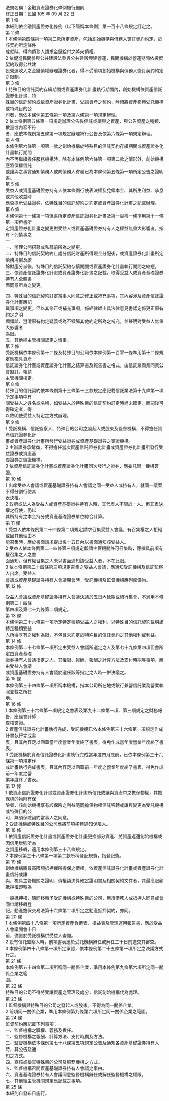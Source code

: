 法規名稱：金融資產證券化條例施行細則  
修正日期：民國 105 年 09 月 22 日  
第 1 條  
本細則依金融資產證券化條例（以下簡稱本條例）第一百十八條規定訂定之。  
第 2 條  
1 本條例第四條第一項第二款所定資產，包括創始機構與債務人簽訂契約約定，於該契約所定條件  
成就時，得向債務人請求金錢給付之將來債權。  
2 依促進民間參與公共建設法參與公共建設興建營運，民間機構於營運期間依投資契約取得公共建  
設營運收入之金錢債權辦理證券化者，得不受前項創始機構與債務人簽訂契約約定之限制。  
第 3 條  
1 特殊目的信託契約存續期間或資產證券化計畫執行期間內，創始機構依資產信託證券化計畫、特  
殊目的信託契約或依資產證券化計畫、受讓資產之契約，陸續將資產移轉受託機構或特殊目的公  
司者，應依本條例第五條第一項及第六條第一項規定辦理。  
2 依本條例第五條第一項規定辦理公告後信託或讓與之資產，與公告資產之種類、數量或內容不符  
者，應依本條例第五條第一項規定辦理補行公告及依第六條第一項規定辦理。  
第 4 條  
本條例第六條第一項第一款之創始機構於特殊目的信託契約存續期間或資產證券化計畫執行期間  
內不再繼續擔任服務機構時，除有本條例第六條第一項第二款之情形外，創始機構應將債權信託  
或讓與之事實通知債務人或向債務人寄發已為本條例第五條第一項所定公告之證明書。  
第 5 條  
受益人或資產基礎證券持有人依本條例行使表決權及兌領本金、其所生利益、孳息或其他收益時  
應否提示受益證券，依特殊目的信託契約之約定或資產證券化計畫之記載辦理。  
第 6 條  
本條例第十一條第一項但書所定資產信託證券化計畫及第一百零一條準用第十一條第一項但書所  
定資產證券化計畫之變更對受益人或資產基礎證券持有人之權益無重大影響者，指有下列情事之  
一：  
一、辦理公開招募或私募前所為之變更。  
二、特殊目的信託契約終止處分信託財產所得現金分配後，或資產證券化計畫所定債務清償及賸  
餘財產分派後，特殊目的信託契約存續期間或資產證券化計畫執行期間之縮短。  
三、依資產信託證券化計畫或資產證券化計畫之記載，取得受益人或資產基礎證券持有人全體書  
面同意所為之變更。  


四、特殊目的信託契約訂定當事人同意之修正或補充事項，其內容涉及資產信託證券化計畫應記  
載事項之變更。但以其修正或補充事項，係經律師出具法律意見書認定係更正原有約定之明  
顯錯誤、澄清原有約定疑義或為不牴觸其他約定所為之補充，並聲明對受益人無重大影響者  
為限。  
五、其他經主管機關認定之情事。  
第 7 條  
受託機構依本條例第十二條及特殊目的公司依本條例第一百零一條準用第十二條規定應檢具資產  
信託證券化計畫或資產證券化計畫之結算書及報告書之格式，由信託業商業同業公會擬訂，報請  
主管機關核定。  
第 8 條  
特殊目的信託契約依本條例第十三條第十三款規定應記載信託業法第十九條第一項所定事項中有  
關受益人之姓名或名稱，如受益人於特殊目的信託契約訂定時尚未確定，而嗣後可得確定者，得  
以敘明使受益人特定之方式辦理。  
第 9 條  
1 受託機構、信託監察人、特殊目的公司之發起人或股東及監督機構，不得擔任資產信託證券化計  
畫或資產證券化計畫所發行受益證券或資產基礎證券之簽證機構。  
2 主辦證券承銷商，不得擔任當次資產信託證券化計畫或資產證券化計畫所發行受益證券或資產基  
礎證券之簽證機構。  
3 依資產信託證券化計畫或資產證券化計畫同次發行之證券，應委託同一機構簽證。  
第 10 條  
1 出席受益人會議或資產基礎證券持有人會議之同一受益人或持有人，就同一議案不得分割行使其  
表決權。  
2 政府或法人為受益人或資產基礎證券持有人時，其代表人不限於一人。但其表決權之行使，仍以  
其所持有之本金持分或資產基礎證券單位綜合計算。  
第 11 條  
1 受益人依本條例第二十四條第二項規定請求召集受益人會議，有召集權之人拒絕或因其他理由不  
能召集時，應於書面請求提出後十五日內以書面通知該受益人。  
2 受益人依本條例第二十四條第三項規定報請主管機關許可召集時，應檢具前項有權召集之人之書  
面通知。但有權召集之人未以書面通知該受益人者，不在此限。  
3 依本條例第二十四條第三項規定召集之受益人會議，應通知受託機構及信託監察人出席。受益人  
會議或資產基礎證券持有人會議開會時，受託機構及監督機構應列席備詢。  
第 12 條  


受益人會議或資產基礎證券持有人會議決議於五日內延期或續行集會，不適用本條例第二十四條  
第四項及第七十九條第二項規定。  
第 13 條  
本條例第二十六條第一項所定特定種類受益人之權利，以特殊目的信託契約載明該特定種類受益  
人所得享有之權利為限，不包含未約定於特殊目的信託契約之其他權利或利益。  
第 14 條  
本條例第二十七條第一項所定由受益人會議所選定之人及第七十九條第四項但書所定由資產基礎  
證券持有人會議指定之人，其權限、報酬、報酬之計算方法及支付時期等事項，應由受益人會議  
或資產基礎證券持有人會議於選任該等指定之人時一併決議之。  
第 15 條  
本條例第三十四條第一項所稱本機構，指本公司所在地或銀行兼營信託業務營業執照登載之所在  
地。  
第 16 條  
1 本條例第三十六條第一項規定之書表及第九十二條第一項、第三項規定之財務報告，應經會計師  
查核簽證。  
2 資產信託證券化計畫執行完成，受託機構已依本條例第三十六條第一項規定作成計畫執行完成書  
表，且其內容足以涵蓋當年度營業年度終了書表，得免作成當年度營業年度終了書表。  
3 受託機構於資產信託證券化計畫執行完成當年度四月底前，已依本條例第三十六條第一項規定作  
成計畫執行完成書表，且其內容足以涵蓋前一年度之營業年度終了書表，得免作成前一年度之營  
業年度終了書表。  
第 17 條  
1 依資產信託證券化計畫或資產證券化計畫所信託或讓與資產中之擔保物權，其擔保標的物附有保  
險者，該創始機構享有該保險之利益隨同擔保物權信託移轉或讓與變更為受託機構或特殊目的公  
司，無須保險契約當事人之同意。  
2 受託機構或特殊目的公司應將前項移轉通知保險人。  
第 18 條  
1 依資產信託證券化計畫或資產證券化計畫更換部分資產、將資產返還創始機構或因信用增強所為  
之資產移轉，適用本條例第三十八條規定。  
2 本條例第三十八條第一項第二款所稱登記規費，指登記費。  
第 19 條  
創始機構將最高限額抵押權所擔保之債權，依資產信託證券化計畫或資產證券化計畫信託或讓  
與，檢具主管機關之證明、債權額決算確定證明書及相關契約文件者，其最高限額抵押權即轉為  


一般抵押權，隨同移轉予受託機構或特殊目的公司，無須債務人或抵押人同意或會同申請移轉登  
記。動產擔保交易法第十六條第二項所定之動產抵押契約，亦同。  
第 20 條  
1 本條例第四十八條第一項所定資產負債表、損益表及管理運用報告書，應於受益人會議開會十日  
前，備置於受託機構供受益人查閱。  
2 設有信託監察人時，前項書表應於受託機構辭任或解任三十日前送交其審查。  
3 本條例第四十八條第一項所定承認，依本條例第二十五條第一項所定之決議方式行之。  
第 21 條  
本條例第五十四條第二項所稱同一關係企業，準用本條例第九條第六項所定同一關係企業之範  
圍。  
第 22 條  
特殊目的公司不得將受讓資產之管理及處分，信託創始機構代為處理。  
第 23 條  
1 監督機構與特殊目的公司之發起人或股東，不得為同一關係企業。  
2 前項同一關係企業，準用本條例第九條第六項所定同一關係企業之範圍。  
第 24 條  
監督契約應記載下列事項：  
一、監督機構之職權、義務及責任。  
二、監督機構之報酬、計算方法、支付時期及方法。  
三、監督機構依本條例第七十八條第五項規定公告及通知各資產基礎證券持有人時，其公告及通  
知之方式。  
四、查核或檢查特殊目的公司及服務機構之方式。  
五、監督機構召開資產基礎證券持有人會議之事由。  
六、資產基礎證券持有人會議同意監督機構辭任或解任監督機構之權限。  
七、其他經主管機關規定應記載之事項。  
第 25 條  
本細則自發布日施行。  



